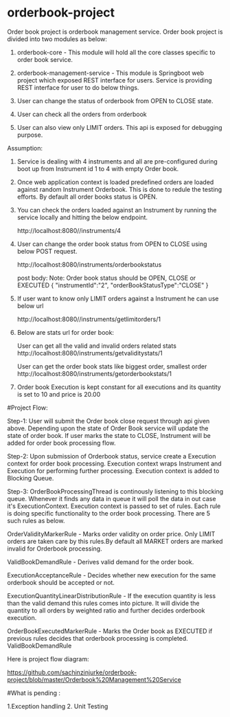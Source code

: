 # orderbook-project


Order book project is orderbook management service. Order book project is divided into two modules as below:
1. orderbook-core - This module will hold all the core classes specific to order book service.
2. orderbook-management-service - This module is Springboot web project which exposed REST interface for users.
Service is providing REST interface for user to do below things.

1. User can change the status of orderbook from OPEN to CLOSE state.
2. User can check all the orders from orderbook
3. User can also view only LIMIT orders. This api is exposed for debugging purpose.

Assumption:

1. Service is dealing with 4 instruments and all are pre-configured during boot up from Instrument id 1 to 4 with empty Order book. 
2. Once web application context is loaded predefined orders are loaded against random Instrument Orderbook. This is done to redule the          testing efforts. By default all order books status is OPEN.
3. You can check the orders loaded against an Instrument by running the service locally and hitting the below endpoint.

    http://localhost:8080//instruments/4
    
4. User can change the order book status from OPEN to CLOSE using below POST request.

    http://localhost:8080/instruments/orderbookstatus
    
    post body: 
    Note: Order book status should be OPEN, CLOSE or EXECUTED
    {
	"instrumentId":"2",
	"orderBookStatusType":"CLOSE"
   }
   
 5. If user want to know only LIMIT orders against a Instrument he can use below url
 
    http://localhost:8080//instruments/getlimitorders/1
    
 6. Below are stats url for order book:
 
 	User can get all the valid and invalid orders related stats
 	http://localhost:8080/instruments/getvaliditystats/1
	
	User can get the order book stats like biggest order, smallest order
	http://localhost:8080/instruments/getorderbookstats/1
    
 6. Order book Execution is kept constant for all executions and its quantity is set to 10 and price is 20.00 
 
 #Project Flow:
 
 Step-1:
 User will submit the Order book close request through api given above. Depending upon the state of Order Book service will update the     state of order book. If user marks the state to CLOSE, Instrument will be added for order book processing flow.
 
 Step-2:
 Upon submission of Orderbook status, service create a Execution context for order book processing. Execution context wraps Instrument and Execution for performing further processing. Execution context is added to Blocking Queue.
 
 Step-3:
 OrderBookProcessingThread is continously listening to this blocking queue. Whenever it finds any data in queue it will poll the data in out case it's ExecutionContext. Execution context is passed to set of rules. Each rule is doing specific functionality to the order book processing. There are 5 such rules as below.
 
 OrderValidityMarkerRule - Marks order validity on order price. Only LIMIT orders are taken care by this rules.By default all MARKET orders are marked invalid for Orderbook processing.
 
 ValidBookDemandRule - Derives valid demand for the order book.
 
 ExecutionAcceptanceRule - Decides whether new execution for the same orderbook should be accepted or not.
 
 ExecutionQuantityLinearDistributionRule - If the execution quantity is less than the valid demand this rules comes into picture. It will divide the quantity to all orders by weighted ratio and further decides orderbook execution.
 
 OrderBookExecutedMarkerRule - Marks the Order book as EXECUTED if previous rules decides that orderbook processing is  completed.
 ValidBookDemandRule
 
 
 Here is project flow diagram:
 
 
 https://github.com/sachinzinjurke/orderbook-project/blob/master/Orderbook%20Management%20Service
 
 #What is pending :
 
 1.Exception handling
 2. Unit Testing
 
 
 

